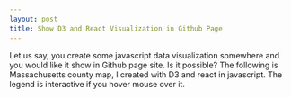 ```yaml
---
layout: post
title: Show D3 and React Visualization in Github Page
---
```


Let us say, you create some javascript data visualization somewhere and you would like it show in Github page site. Is it possible?
The following is Massachusetts county map, I created with D3 and react in javascript.  The legend is interactive if you hover mouse over it.

<html>
  <head>
    <title>Massachusetts Chrolopleth map with interactive legend and viewbox</title>
    <link
      href="https://fonts.googleapis.com/css?family=Poppins&display=swap"
      rel="stylesheet"
    />
    <link href="styles.css" rel="stylesheet" />
    <script src="https://unpkg.com/react@16.9.0/umd/react.production.min.js"></script>
    <script src="https://unpkg.com/react-dom@16.9.0/umd/react-dom.production.min.js"></script>
    <script src="https://unpkg.com/d3@5.11.0/dist/d3.min.js"></script>
  			<script src="https://unpkg.com/topojson@3.0.2/dist/topojson.min.js"></script>  
  </head>
  <body>
    <div id="root"> </div>
    <script src="/Files/MA_county_map.js">
    
    </script>
      
  </body>
</html>

This is basically the html behind the image.  you need to save js to somewhere and point the source to that path in your html.  

<img src="/images/blog29/html_setting.PNG">  

I had some other visual created in D3 and React which I presented in this youtube video if you are interested.
[![image](/images/blog29/youtube.PNG)](https://www.youtube.com/watch?v=JGznOuhE_mo)  

For code, you can visit my project, click the image, you will be able to see source code. 
<https://github.com/wenleicao/dataviz-project-template-proposal>

Again Happy BIing.

Wenlei
